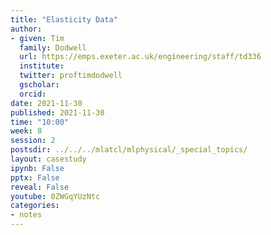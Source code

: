 ```yaml
---
title: "Elasticity Data"
author:
- given: Tim
  family: Dodwell
  url: https://emps.exeter.ac.uk/engineering/staff/td336
  institute:
  twitter: proftimdodwell
  gscholar:
  orcid:
date: 2021-11-30
published: 2021-11-30
time: "10:00"
week: 8
session: 2
postsdir: ../../../mlatcl/mlphysical/_special_topics/
layout: casestudy
ipynb: False
pptx: False
reveal: False
youtube: 0ZWGqYUzNtc
categories:
- notes
---
```

